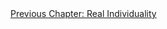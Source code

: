 <div id="nav"><a href="individuality.html">Previous Chapter: Real Individuality</a></div>

</section>

[^1]: György Lukács, *The Young Hegel: Studies in the Relations between Dialectics and Economics*, translated by Rodney Livingstone (London: Merlin Press, 1975), p. 470.
[^2]: Ibid., p. 471.
[^3]: Michael N. Forster, *Hegel's Idea of a Phenomenology of Spirit* (Chicago: University of Chicago Press, 1998), pp. 300 ff.
[^4]: §78. Emphasis (in bold) added.
[^5]: §679. Emphasis (in bold) added.
[^6]: §198.
[^7]: Lukács, *The Young Hegel*, pp. 485-87.
[^8]: See my introduction for an overview of the idea that the absolute is not only substance but also subject.
[^9]: Frederick Beiser, *Hegel*, p. 111.
[^10]: F.W.J. Schelling, *System of Transcendental Idealism*, translated by Peter Heath (Charlottesville, VA: University Press of Virginia, 1978), p. 229.
[^11]: Ibid., pp. 230-31.
[^12]: §7.
[^13]: §8.
[^14]: F.W.J. Schelling, *Presentation of My System of Philosophy*, translated by Michael Vater, in *The Philosophical Forum* (2001, Vol. 32, No. 4), §8. Emphasis added.
[^15]: Frederick Beiser, *German Idealism: The Struggle against Subjectivism, 1781-1801* (Cambridge, MA: Harvard University Press, 2002), p. 565.
[^16]: §15 (Miller's translation).
[^17]: §16.
[^18]: Jean Hyppolite, *Studies on Marx and Hegel*, translated by John O'Neill (New York: Harper & Row, 1973), p. 6.
[^19]: G.W.F. Hegel, *Natural Law*, translated by T.M. Knox (Philadelphia: Pennsylvania University Press, 1971), p. 111.
[^20]: Immanuel Kant, *Anthropology from a Pragmatic Point of View*, translated by John O'Neill (New York: Harper &amp; Row, 1973), p. 6. Emphasis added.
[^21]: See §233 and my introduction to the Reason chapter.
[^22]: §437.
[^23]: Ibid. Emphasis added.
[^24]: §343.
[^25]: §439.
[^26]: §438.
[^27]: Harris, *Hegel's Ladder*, II, p. 148.
[^28]: §441.
[^29]: Aristotle, *Nicomachean Ethics*, 1095b (*Basic Works*, p. 937). Aristotle elsewhere (*Metaphysics* 1029b) claims that this is in fact how all learning operates.
[^30]: The fact that we have already acknowledged this stage earlier in the *Phenomenology* (at the start of the actualisation of self-consciousness) testifies to the non-chronological structure of the book.
[^31]: Harris, *Hegel's Ladder*, II, p. 164.
[^32]: §§448-49.
[^33]: §447.
[^34]: §436.
[^35]: §456.
[^35.1]: George Steiner, *Antigones* (Oxford: Oxford University Press, 1975), p. 26.
[^36]: §450.
[^37]: Ibid.
[^38]: Ibid.
[^39]: §454.
[^40]: §451. Emphasis added.
[^41]: §455.
[^42]: Simone de Beauvoir, *The Second Sex*, translated by H.M. Parshley (London: Jonathan Cape, 1953), pp. 180, 479.
[^43]: §455.
[^44]: §456.
[^45]: Quoted in Walter Kaufmann, *Hegel: A Reinterpretation* (Notre Dame, IN: University of Notre Dame Press, 1978), p. 152.
[^46]: §464.
[^47]: Hegel, *Philosophy of Right*, §165.
[^48]: Ibid., §166.
[^49]: Sophocles, *Antigone* in *The Theban Plays*, translated by Ruth Fainlight and Robert J. Littman (Baltimore: Johns Hopkins Press, 2009), lines 909-912.
[^50]: §456.
[^51]: See, for instance, Robert Solomon, *In the Spirit of Hegel*, p. 545, and Terry Pinkard, *Hegel: A Biography* (Cambridge: Cambridge University Press, 2000), pp. 314-19.
[^52]: Hegel to Göriz, March 19, 1820, in *Hegel: The Letters*, translated by Clark Butler and Christiane Seiler (Bloomington, IN: Indiana University Press, 1984), p. 414.
[^53]: Harris, *Hegel's Ladder*, II, p. 147.
[^54]: §461.
[^55]: §462.
[^56]: Ibid.
[^57]: Seyla Benhabib, 'On Hegel, Women, and Irony' in *Feminist Interpretations of G.W.F. Hegel*, edited by Patricia Jagentowicz Mills (University Park, PA: University of Pennsylvania Press, 1996), p. 30.
[^58]: For example, see Beauvoir on 'enforced maternity' in *The Second Sex*, p. 468.
[^59]: §456.
[^60]: Benhabib, 'On Hegel, Women, and Irony', p. 41.
[^61]: Beauvoir, *The Second Sex*, p. 581.
[^62]: Ibid., p. 582. My translation.
[^63]: §452. Emphasis added.
[^64]: Christians whose Platonic influence led them to disparage embodiment include Clement of Alexandria, Augustine, and Saint Paul. For the feminist critcism, see Wendy Brown, '"Supposing Truth Were a Woman...": Plato's Subversion of Masculine Discourse', in *Political Theory* (1988, Vol. 16, No. 4), p. 598: '[Plato's] repudiation of bodily, sentient, and sensual experience as ways of knowing ... would seem to land him firmly in masculinist terrain.'
[^65]: *Phaedo* 82e.
[^66]: For an analysis of this holistic 'asceticism' in Plato, see Coleen P. Zoller, *Plato and the Body* (Albany, NY: State University of New York Press, 2018), especially ch. 1.
[^67]: Michel Foucault, *The Hermeneutics of the Subject: Lectures at the Collège de France, 1981-82*, translated by Graham Bruchell (New York: Palgrave Macmillan, 2005), pp. 55 (on 'use' and the soul), 56-57 (on χρῆσις), 97-98 (on medicine), 426-28 (on athletics).
[^68]: George Steiner, *Antigones*, p. 2.
[^69]: §463.
[^70]: Ibid.
[^71]: §465.
[^72]: §463.
[^73]: §465.
[^74]: Kalkavage (*The Logic of Desire*, p. 249) suggests that the 'known' here stands for the absolute insofar as it is known by consciousness, and the 'unknown' stands for the unknown remainder of the absolute.
[^75]: §466.
[^76]: §467.
[^77]: Ibid.
[^78]: Harris, *Hegel's Ladder*, II, p. 214.
[^79]: §468.
[^80]: Ibid.
[^81]: §469.
